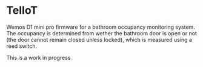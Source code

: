 # TelIoT

Wemos D1 mini pro firmware for a bathroom occupancy monitoring system.
The occupancy is determined from wether the bathroom door is open or not (the door cannot remain closed unless locked), which is measured using a reed switch.


This is a work in progress
